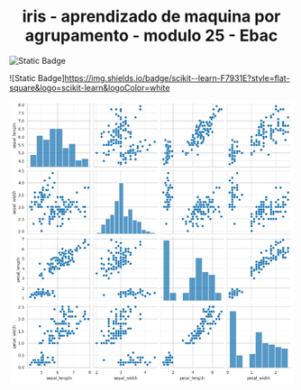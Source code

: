 <h1 align="center"> iris - aprendizado de maquina por agrupamento - modulo 25 - Ebac</h1>

![Static Badge](https://img.shields.io/badge/Library-Seaborn-blue)

![Static Badge]https://img.shields.io/badge/scikit--learn-F7931E?style=flat-square&logo=scikit-learn&logoColor=white

![teste](https://github.com/Sandro-Alexandre-Olmedo/iris---aprendizado-de-maquina-por-agrupamento---modulo-25---Ebac/blob/main/pairplot%20iris.png)
